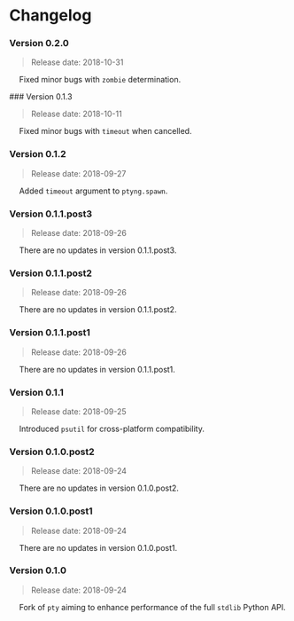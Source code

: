 # Changelog

### Version 0.2.0

 > Release date: 2018-10-31

&emsp; Fixed minor bugs with `zombie` determination.

### Version 0.1.3

 > Release date: 2018-10-11

&emsp; Fixed minor bugs with `timeout` when cancelled.

### Version 0.1.2

 > Release date: 2018-09-27

&emsp; Added `timeout` argument to `ptyng.spawn`.

### Version 0.1.1.post3

 > Release date: 2018-09-26

&emsp; There are no updates in version 0.1.1.post3.

### Version 0.1.1.post2

 > Release date: 2018-09-26

&emsp; There are no updates in version 0.1.1.post2.

### Version 0.1.1.post1

 > Release date: 2018-09-26

&emsp; There are no updates in version 0.1.1.post1.

### Version 0.1.1

 > Release date: 2018-09-25

&emsp; Introduced `psutil` for cross-platform compatibility.

### Version 0.1.0.post2

 > Release date: 2018-09-24

&emsp; There are no updates in version 0.1.0.post2.

### Version 0.1.0.post1

 > Release date: 2018-09-24

&emsp; There are no updates in version 0.1.0.post1.

### Version 0.1.0

 > Release date: 2018-09-24

&emsp; Fork of `pty` aiming to enhance performance of the full `stdlib` Python API.
